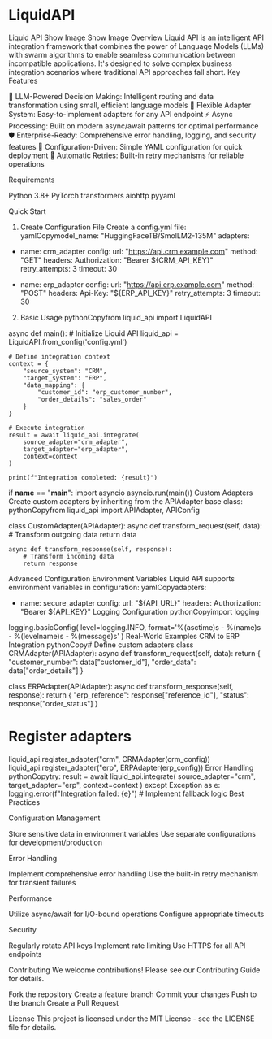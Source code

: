# LiquidAPI

Liquid API
Show Image
Show Image
Overview
Liquid API is an intelligent API integration framework that combines the power of Language Models (LLMs) with swarm algorithms to enable seamless communication between incompatible applications. It's designed to solve complex business integration scenarios where traditional API approaches fall short.
Key Features

🤖 LLM-Powered Decision Making: Intelligent routing and data transformation using small, efficient language models
🔄 Flexible Adapter System: Easy-to-implement adapters for any API endpoint
⚡ Async Processing: Built on modern async/await patterns for optimal performance
🛡️ Enterprise-Ready: Comprehensive error handling, logging, and security features
🎯 Configuration-Driven: Simple YAML configuration for quick deployment
🔄 Automatic Retries: Built-in retry mechanisms for reliable operations


Requirements

Python 3.8+
PyTorch
transformers
aiohttp
pyyaml

Quick Start
1. Create Configuration File
Create a config.yml file:
yamlCopymodel_name: "HuggingFaceTB/SmolLM2-135M"
adapters:
  - name: crm_adapter
    config:
      url: "https://api.crm.example.com"
      method: "GET"
      headers:
        Authorization: "Bearer ${CRM_API_KEY}"
      retry_attempts: 3
      timeout: 30
  
  - name: erp_adapter
    config:
      url: "https://api.erp.example.com"
      method: "POST"
      headers:
        Api-Key: "${ERP_API_KEY}"
      retry_attempts: 3
      timeout: 30
2. Basic Usage
pythonCopyfrom liquid_api import LiquidAPI

async def main():
    # Initialize Liquid API
    liquid_api = LiquidAPI.from_config('config.yml')
    
    # Define integration context
    context = {
        "source_system": "CRM",
        "target_system": "ERP",
        "data_mapping": {
            "customer_id": "erp_customer_number",
            "order_details": "sales_order"
        }
    }
    
    # Execute integration
    result = await liquid_api.integrate(
        source_adapter="crm_adapter",
        target_adapter="erp_adapter",
        context=context
    )
    
    print(f"Integration completed: {result}")

if __name__ == "__main__":
    import asyncio
    asyncio.run(main())
Custom Adapters
Create custom adapters by inheriting from the APIAdapter base class:
pythonCopyfrom liquid_api import APIAdapter, APIConfig

class CustomAdapter(APIAdapter):
    async def transform_request(self, data):
        # Transform outgoing data
        return data
    
    async def transform_response(self, response):
        # Transform incoming data
        return response
Advanced Configuration
Environment Variables
Liquid API supports environment variables in configuration:
yamlCopyadapters:
  - name: secure_adapter
    config:
      url: "${API_URL}"
      headers:
        Authorization: "Bearer ${API_KEY}"
Logging Configuration
pythonCopyimport logging

logging.basicConfig(
    level=logging.INFO,
    format='%(asctime)s - %(name)s - %(levelname)s - %(message)s'
)
Real-World Examples
CRM to ERP Integration
pythonCopy# Define custom adapters
class CRMAdapter(APIAdapter):
    async def transform_request(self, data):
        return {
            "customer_number": data["customer_id"],
            "order_data": data["order_details"]
        }

class ERPAdapter(APIAdapter):
    async def transform_response(self, response):
        return {
            "erp_reference": response["reference_id"],
            "status": response["order_status"]
        }

# Register adapters
liquid_api.register_adapter("crm", CRMAdapter(crm_config))
liquid_api.register_adapter("erp", ERPAdapter(erp_config))
Error Handling
pythonCopytry:
    result = await liquid_api.integrate(
        source_adapter="crm",
        target_adapter="erp",
        context=context
    )
except Exception as e:
    logging.error(f"Integration failed: {e}")
    # Implement fallback logic
Best Practices

Configuration Management

Store sensitive data in environment variables
Use separate configurations for development/production


Error Handling

Implement comprehensive error handling
Use the built-in retry mechanism for transient failures


Performance

Utilize async/await for I/O-bound operations
Configure appropriate timeouts


Security

Regularly rotate API keys
Implement rate limiting
Use HTTPS for all API endpoints



Contributing
We welcome contributions! Please see our Contributing Guide for details.

Fork the repository
Create a feature branch
Commit your changes
Push to the branch
Create a Pull Request

License
This project is licensed under the MIT License - see the LICENSE file for details.
